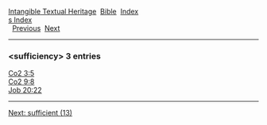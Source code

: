 [Intangible Textual Heritage](../../index)  [Bible](../index) 
[Index](index)   
[s Index](_s_)  
  [Previous](c11112)  [Next](c11114) 

------------------------------------------------------------------------

### &lt;sufficiency&gt; 3 entries

[Co2 3:5](../kjv/co2003.htm#005)  
[Co2 9:8](../kjv/co2009.htm#008)  
[Job 20:22](../kjv/job020.htm#022)  

------------------------------------------------------------------------

[Next: sufficient (13)](c11114)
